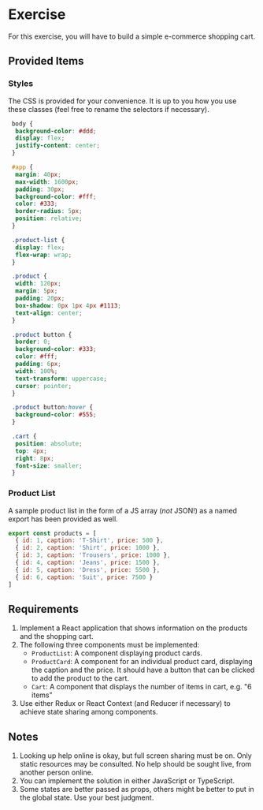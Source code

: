# Exercise
For this exercise, you will have to build a simple e-commerce shopping cart.

## Provided Items

### Styles
The CSS is provided for your convenience. It is up to you how you use these classes (feel free to rename the selectors if necessary).

```css
 body {
  background-color: #ddd;
  display: flex;
  justify-content: center;
 }

 #app {
  margin: 40px;
  max-width: 1600px;
  padding: 30px;
  background-color: #fff;
  color: #333;
  border-radius: 5px;
  position: relative;
 }

 .product-list {
  display: flex;
  flex-wrap: wrap;
 }

 .product {
  width: 120px;
  margin: 5px;
  padding: 20px;
  box-shadow: 0px 1px 4px #1113;
  text-align: center;
 }

 .product button {
  border: 0;
  background-color: #333;
  color: #fff;
  padding: 6px;
  width: 100%;
  text-transform: uppercase;
  cursor: pointer;
 }

 .product button:hover {
  background-color: #555;
 }

 .cart {
  position: absolute;
  top: 4px;
  right: 8px;
  font-size: smaller;
 }
```

### Product List
A sample product list in the form of a JS array (_not_ JSON!) as a named export has been provided as well.

```javascript
export const products = [
  { id: 1, caption: 'T-Shirt', price: 500 },
  { id: 2, caption: 'Shirt', price: 1000 },
  { id: 3, caption: 'Trousers', price: 1000 },
  { id: 4, caption: 'Jeans', price: 1500 },
  { id: 5, caption: 'Dress', price: 5500 },
  { id: 6, caption: 'Suit', price: 7500 }
]
```

## Requirements
1. Implement a React application that shows information on the products and the shopping cart.
2. The following three components must be implemented:
   - `ProductList`: A component displaying product cards.
   - `ProductCard`: A component for an individual product card, displaying the caption and the price. It should have a button that can be clicked to add the product to the cart.
   - `Cart`: A component that displays the number of items in cart, e.g. "6 items"
3. Use either Redux or React Context (and Reducer if necessary) to achieve state sharing among components.

## Notes
1. Looking up help online is okay, but full screen sharing must be on. Only static resources may be consulted. No help should be sought live, from another person online.
2. You can implement the solution in either JavaScript or TypeScript.
3. Some states are better passed as props, others might be better to put in the global state. Use your best judgment.
